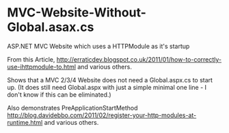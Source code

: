 # MVC-Website-Without-Global.asax.cs
ASP.NET MVC Website which uses a HTTPModule as it's startup

From this Article,
http://erraticdev.blogspot.co.uk/2011/01/how-to-correctly-use-ihttpmodule-to.html
and various others.

Shows that a MVC 2/3/4 Website does not need a Global.aspx.cs to start up.
(It does still need Global.aspx with just a simple minimal one line - I don't know if this can be eliminated.)

Also demonstrates PreApplicationStartMethod
http://blog.davidebbo.com/2011/02/register-your-http-modules-at-runtime.html
and various others.

